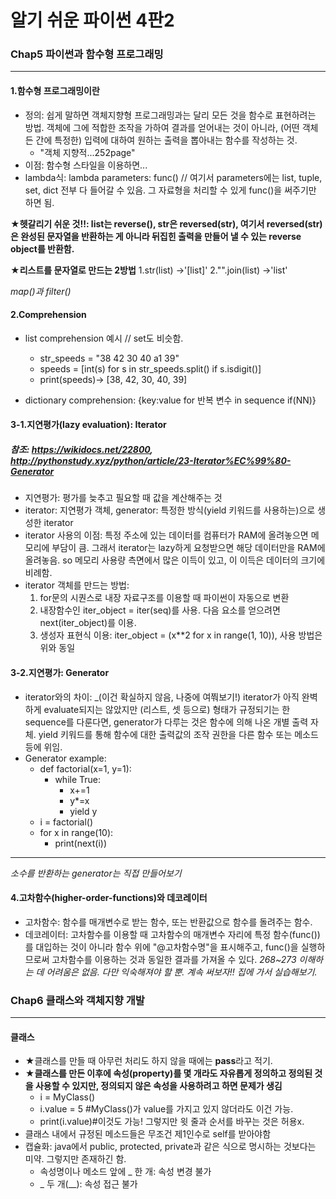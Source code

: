 # 알기 쉬운 파이썬 4판2

### Chap5 파이썬과 함수형 프로그래밍
***
#### 1.함수형 프로그래밍이란
- 정의: 쉽게 말하면 객체지향형 프로그래밍과는 달리 모든 것을 함수로 표현하려는 방법. 객체에 그에 적합한 조작을 가하여 결과를 얻어내는 것이 아니라, (어떤 객체든 간에 특정한) 입력에 대하여 원하는 출력을 뽑아내는 함수를 작성하는 것. 
  - "객체 지향적...252page"
- 이점: 함수형 스타일을 이용하면...
- lambda식: lambda parameters: func() // 여기서 parameters에는 list, tuple, set, dict 전부 다 들어갈 수 있음. 그 자료형을 처리할 수 있게 func()을 써주기만 하면 됨. 

**★헷갈리기 쉬운 것!!: list는 reverse(), str은 reversed(str), 여기서 reversed(str)은 완성된 문자열을 반환하는 게 아니라 뒤집힌 출력을 만들어 낼 수 있는 reverse object를 반환함.**

**★리스트를 문자열로 만드는 2방법**
  1.str(list) ->'[list]'
  2."".join(list) ->'list'
  
_map()과 filter()_

#### 2.Comprehension
- list comprehension 예시 // set도 비슷함. 
  - str_speeds = "38 42 30 40 a1 39"
  - speeds = [int(s) for s in  str_speeds.split() if s.isdigit()]
  - print(speeds)-> [38, 42, 30, 40, 39]

- dictionary comprehension: {key:value for 반복 변수 in sequence if(NN)}

#### 3-1.지연평가(lazy evaluation): Iterator
##### 참조: https://wikidocs.net/22800, http://pythonstudy.xyz/python/article/23-Iterator%EC%99%80-Generator
- 지연평가: 평가를 늦추고 필요할 때 값을 계산해주는 것
- iterator: 지연평가 객체, generator: 특정한 방식(yield 키워드를 사용하는)으로 생성한 iterator
- iterator 사용의 이점: 특정 주소에 있는 데이터를 컴퓨터가 RAM에 올려놓으면 메모리에 부담이 큼. 그래서 iterator는 lazy하게 요청받으면 해당 데이터만을 RAM에 올려놓음. so 메모리 사용량 측면에서 많은 이득이 있고, 이 이득은 데이터의 크기에 비례함.
- iterator 객체를 만드는 방법:
  1. for문의 시퀀스로 내장 자료구조를 이용할 때 파이썬이 자동으로 변환
  2. 내장함수인 iter_object = iter(seq)를 사용. 다음 요소를 얻으려면 next(iter_object)를 이용.
  3. 생성자 표현식 이용: iter_object = (x\*\*2 for x in range(1, 10)), 사용 방법은 위와 동일

#### 3-2.지연평가: Generator
- iterator와의 차이: _(이건 확실하지 않음, 나중에 여쭤보기!) iterator가 아직 완벽하게 evaluate되지는 않았지만 (리스트, 셋 등으로) 형태가 규정되기는 한 sequence를 다룬다면, generator가 다루는 것은 함수에 의해 나온 개별 출력 자체. yield 키워드를 통해 함수에 대한 출력값의 조작 권한을 다른 함수 또는 메소드 등에 위임.
- Generator example:
  - def factorial(x=1, y=1):
    - while True:
      - x+=1
      - y*=x
      - yield y
  - i = factorial()
  - for x in range(10):
    - print(next(i))
***
_소수를 반환하는 generator는 직접 만들어보기_

#### 4.고차함수(higher-order-functions)와 데코레이터
- 고차함수: 함수를 매개변수로 받는 함수, 또는 반환값으로 함수를 돌려주는 함수.
- 데코레이터: 고차함수를 이용할 때 고차함수의 매개변수 자리에 특정 함수(func())를 대입하는 것이 아니라 함수 위에 "@고차함수명"을 표시해주고, func()을 실행하므로써 고차함수를 이용하는 것과 동일한 결과를 가져올 수 있다. 
_268~273 이해하는 데 어려움은 없음. 다만 익숙해져야 할 뿐. 계속 써보자!! 집에 가서 실습해보기._

### Chap6 클래스와 객체지향 개발
***

#### 클래스
- ★클래스를 만들 때 아무런 처리도 하지 않을 때에는 **pass**라고 적기. 
- **★클래스를 만든 이후에 속성(property)를 몇 개라도 자유롭게 정의하고 정의된 것을 사용할 수 있지만, 정의되지 않은 속성을 사용하려고 하면 문제가 생김**
  - i = MyClass()
  - i.value = 5 #MyClass()가 value를 가지고 있지 않더라도 이건 가능. 
  - print(i.value)#이것도 가능! 그렇지만 윗 줄과 순서를 바꾸는 것은 허용x.
- 클래스 내에서 규정된 메소드들은 무조건 제1인수로 self를 받아야함
- 캡슐화: java에서 public, protected, private과 같은 식으로 명시하는 것보다는 미약. 그렇지만 존재하긴 함.
  - 속성명이나 메소드 앞에 _ 한 개: 속성 변경 불가
  - _ 두 개(\_\_): 속성 접근 불가




